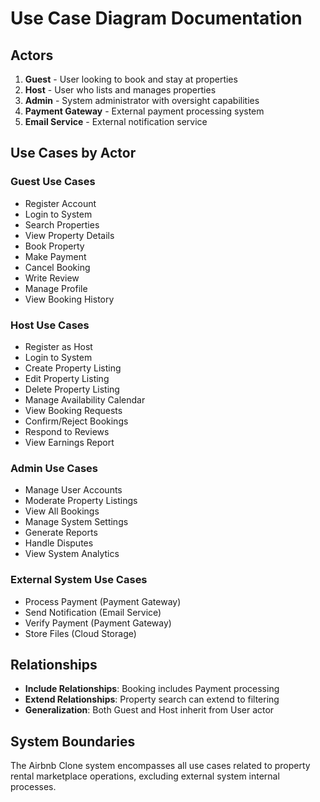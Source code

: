 # Use Case Diagram Documentation

## Actors
1. **Guest** - User looking to book and stay at properties
2. **Host** - User who lists and manages properties
3. **Admin** - System administrator with oversight capabilities
4. **Payment Gateway** - External payment processing system
5. **Email Service** - External notification service

## Use Cases by Actor

### Guest Use Cases
- Register Account
- Login to System
- Search Properties
- View Property Details
- Book Property
- Make Payment
- Cancel Booking
- Write Review
- Manage Profile
- View Booking History

### Host Use Cases
- Register as Host
- Login to System
- Create Property Listing
- Edit Property Listing
- Delete Property Listing
- Manage Availability Calendar
- View Booking Requests
- Confirm/Reject Bookings
- Respond to Reviews
- View Earnings Report

### Admin Use Cases
- Manage User Accounts
- Moderate Property Listings
- View All Bookings
- Manage System Settings
- Generate Reports
- Handle Disputes
- View System Analytics

### External System Use Cases
- Process Payment (Payment Gateway)
- Send Notification (Email Service)
- Verify Payment (Payment Gateway)
- Store Files (Cloud Storage)

## Relationships
- **Include Relationships**: Booking includes Payment processing
- **Extend Relationships**: Property search can extend to filtering
- **Generalization**: Both Guest and Host inherit from User actor

## System Boundaries
The Airbnb Clone system encompasses all use cases related to property rental marketplace operations, excluding external system internal processes.

